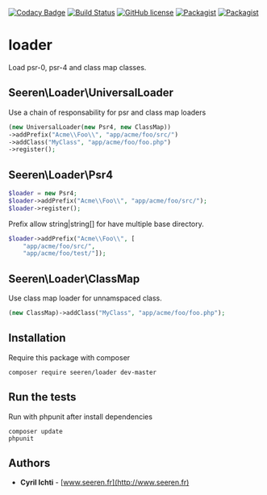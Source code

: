 [![Codacy Badge](https://api.codacy.com/project/badge/Grade/f8c65f80ba0d47559f8122b361931c34)](https://www.codacy.com/app/seeren/loader) [![Build Status](https://travis-ci.org/seeren/loader.svg?branch=master)](https://travis-ci.org/seeren/loader) [![GitHub license](https://img.shields.io/badge/license-MIT-orange.svg)](https://raw.githubusercontent.com/seeren/loader/master/LICENSE) [![Packagist](https://img.shields.io/packagist/v/seeren/loader.svg)](https://packagist.org/packages/seeren/loader) [![Packagist](https://img.shields.io/packagist/dt/seeren/loader.svg)](https://packagist.org/packages/seeren/loader/stats)

# loader
Load psr-0, psr-4 and class map classes.

## Seeren\Loader\UniversalLoader
Use a chain of responsability for psr and class map loaders
```php
(new UniversalLoader(new Psr4, new ClassMap))
->addPrefix("Acme\\Foo\\", "app/acme/foo/src/")
->addClass("MyClass", "app/acme/foo/foo.php")
->register();
```
## Seeren\Loader\Psr4
```php
$loader = new Psr4;
$loader->addPrefix("Acme\\Foo\\", "app/acme/foo/src/");
$loader->register();
```
Prefix allow string|string[] for have multiple base directory.
```php
$loader->addPrefix("Acme\\Foo\\", [
    "app/acme/foo/src/",
    "app/acme/foo/test/"]);
```

## Seeren\Loader\ClassMap
Use class map loader for unnamspaced class.
```php
(new ClassMap)->addClass("MyClass", "app/acme/foo/foo.php");
```

## Installation
Require this package with composer
```
composer require seeren/loader dev-master
```

## Run the tests
Run with phpunit after install dependencies
```
composer update
phpunit
```

## Authors
* **Cyril Ichti** - [www.seeren.fr](http://www.seeren.fr)